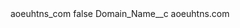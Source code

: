 <?xml version="1.0" encoding="UTF-8"?>
<CustomMetadata xmlns="http://soap.sforce.com/2006/04/metadata" xmlns:xsi="http://www.w3.org/2001/XMLSchema-instance" xmlns:xsd="http://www.w3.org/2001/XMLSchema">
    <label>aoeuhtns_com</label>
    <protected>false</protected>
    <values>
        <field>Domain_Name__c</field>
        <value xsi:type="xsd:string">aoeuhtns.com</value>
    </values>
</CustomMetadata>
